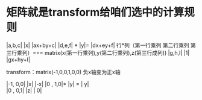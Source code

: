 
# 矩阵就是transform给咱们选中的计算规则
|a,b,c|    |x|   |ax+by+c|
|d,e,f|  * |y|=  |dx+ey+f|  行*列（第一行乘列 第二行乘列 第三行乘列）=== matrix(x(第一行乘列),y(第二行乘列),z(第三行成列))
|g,h,I|    |1|   |gx+hy+I|

transform：matrix(-1,0,0,1,0,0) 负x轴变为正x轴

|-1, 0,0|   |x|    |-x|
|0 , 1,0|*  |y|  = | y|   
|0 , 0,1|   |z|    | 0|
